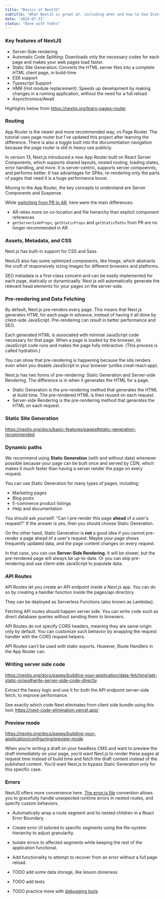 ```yaml
---
title: "Basics of NextJS"
subtitle: "What NextJS is great at, including when and how to Use Static Generation v.s. Server-side Rendering"
date: "2024-07-31"
status: "Done with Todos"
---
```


### Key features of NextJS

- Server-Side rendering
- Automatic Code Splitting: Downloads only the necessary codes for each page and makes your web pages load faster.
- Static Site Generation: Converts the HTML server files into a complete HTML client page, in build-time
- ES6 support
- Typescript Support
- HMR (Hot module replacement): Speeds up development by making changes in a running application, without the need for a full reload.
- Asynchronous/Await

Highlights below from https://nextjs.org/learn-pages-router

### Routing

App Router is the newer and more recommended way, vs Page Router. The tutorial uses page router but I've updated this project after learning the difference. There is also a toggle built into the documentation navigation because the page router is still in heavy use publicly.

In version 13, Next.js introduced a new App Router built on React Server Components, which supports shared layouts, nested routing, loading states, error handling, and more. It is server-centric, supports server compoennts, and performs better. It has advantages for SPAs; re-rendering only the parts of pages that need it is a huge performance boost.

Moving to the App Router, the key concepts to understand are Server Components and Suspense.

While [switching from PR to AR](https://nextjs.org/docs/pages/building-your-application/upgrading/app-router-migration), here were the main differences:

- AR relies more on co-location and file hierarchy than explicit component references
- `getServerSideProps`, `getStaticProps` and `getStaticPaths` from PR are no longer recommended in AR

### Assets, Metadata, and CSS

Next.js has built-in support for CSS and Sass.

NextJS also has some optimized components, like Image, which abstracts the cruft of responsively sizing images for different browsers and platforms.

SEO metadata is a first-class concern and can be easily implemented for each page, statically or dynamicaally. Next.js will automatically generate the relevant head elements for your pages on the server-side.

### Pre-rendering and Data Fetching

By default, Next.js pre-renders every page. This means that Next.js generates HTML for each page in advance, instead of having it all done by client-side JavaScript. Pre-rendering can result in better performance and SEO.

Each generated HTML is associated with minimal JavaScript code necessary for that page. When a page is loaded by the browser, its JavaScript code runs and makes the page fully interactive. (This process is called hydration.)

You can show that pre-rendering is happening because the site renders even when you disable JavaScript in your browser (unlike creat-react-app).

Next.js has two forms of pre-rendering: Static Generation and Server-side Rendering. The difference is in when it generates the HTML for a page.

- Static Generation is the pre-rendering method that generates the HTML at build time. The pre-rendered HTML is then reused on each request.
- Server-side Rendering is the pre-rendering method that generates the HTML on each request.

### Static Site Generation

https://nextjs.org/docs/basic-features/pages#static-generation-recommended

### Dynamic paths

We recommend using **Static Generation** (with and without data) whenever possible because your page can be built once and served by CDN, which makes it much faster than having a server render the page on every request.

You can use Static Generation for many types of pages, including:

- Marketing pages
- Blog posts
- E-commerce product listings
- Help and documentation

You should ask yourself: "Can I pre-render this page **ahead** of a user's request?" If the answer is yes, then you should choose Static Generation.

On the other hand, Static Generation is **not** a good idea if you cannot pre-render a page ahead of a user's request. Maybe your page shows frequently updated data, and the page content changes on every request.

In that case, you can use **Server-Side Rendering**. It will be slower, but the pre-rendered page will always be up-to-date. Or you can skip pre-rendering and use client-side JavaScript to populate data.

### API Routes

API Routes let you create an API endpoint inside a Next.js app. You can do so by creating a handler function inside the pages/api directory.

They can be deployed as Serverless Functions (also known as Lambdas).

Fetching API routes should happen server side. You can write code such as direct database queries without sending them to browsers.

API Routes do not specify CORS headers, meaning they are same-origin only by default. You can customize such behavior by wrapping the request handler with the CORS request helpers.

API Routes can't be used with static exports. However, Route Handlers in the App Router can.

### Writing server side code

https://nextjs.org/docs/pages/building-your-application/data-fetching/get-static-props#write-server-side-code-directly

Extract the heavy logic and use it for both the API endpoint server-side fetch, to improve performance.

See exactly which code Next eliminates from client side bundle using this tool: https://next-code-elimination.vercel.app/

### Preview mode

https://nextjs.org/docs/pages/building-your-application/configuring/preview-mode

When you’re writing a draft on your headless CMS and want to preview the draft immediately on your page, you’d want Next.js to render these pages at request time instead of build time and fetch the draft content instead of the published content. You’d want Next.js to bypass Static Generation only for this specific case.

### Errors

NextJS offers more convenience here. [The error.js file](https://nextjs.org/docs/app/building-your-application/routing/error-handling) convention allows you to gracefully handle unexpected runtime errors in nested routes, and specify custom behaviors.

- Automatically wrap a route segment and its nested children in a React Error Boundary.
- Create error UI tailored to specific segments using the file-system hierarchy to adjust granularity.
- Isolate errors to affected segments while keeping the rest of the application functional.
- Add functionality to attempt to recover from an error without a full page reload.

- TODO add some data storage, like lesson doneness
- TODO add tests
- TODO practice more with [debugging tools](https://nextjs.org/docs/pages/building-your-application/configuring/debugging)
